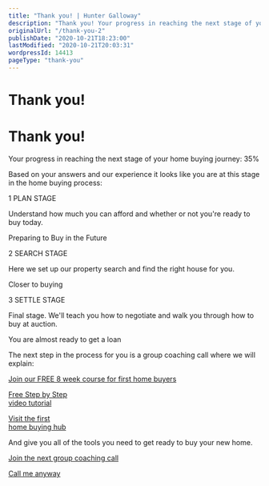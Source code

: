 ```yaml
---
title: "Thank you! | Hunter Galloway"
description: "Thank you! Your progress in reaching the next stage of your home buying journey: 35% Based on your answers and our experience it looks like you are at"
originalUrl: "/thank-you-2"
publishDate: "2020-10-21T18:23:00"
lastModified: "2020-10-21T20:03:31"
wordpressId: 14413
pageType: "thank-you"
---
```


<h1>Thank you!</h1>

<p></p> <div class="thankyou_wrapper"> </p> <h1 class="thankyou_h text_center">Thank you!</h1> <p> </p> <div class="thankyou_wrapper_subtitle text_center">Your progress in reaching the next stage of your home buying journey: <span>35%</span></div> <p> </p> <div class="thankyou_wrapper_line"> <span class="gray"></span> <span class="yellow"></span> </div> <p> </p> <p class="thankyou_wrapper_underline text_center">Based on your answers and our experience it looks like you are at this stage in the home buying process:</p> <p> </p> <div class="thankyou_wrapper_number flex"> </p> <div class="tyw_number tyw_number_one"> </p> <div class="tyw_number_title"> <span class="number">1</span> <span class="strocke">PLAN STAGE</span> <span class="chekbut"> <img decoding="async" src="/wp-content/themes/hunter-galloway/assets/img/chekbut.svg" alt=""> </span> </div> <p> </p> <div class="tyw_number_text"> Understand how much you can afford and whether or not you're ready to buy today. </div> <p> </p> <div class="tyw_number_bottom"> Preparing to Buy in the Future </div> <p> </p> <div class="tyw_number_arrow"></div> <p> </div> <p> </p> <div class="tyw_number tyw_number_two"> </p> <div class="tyw_number_title"> <span class="number">2</span> <span class="strocke">SEARCH STAGE</span> </div> <p> </p> <div class="tyw_number_text"> Here we set up our property search and find the right house for you. </div> <p> </p> <div class="tyw_number_bottom"> Closer to buying </div> <p> </div> <p> </p> <div class="tyw_number tyw_number_three"> </p> <div class="tyw_number_title"> <span class="number">3</span> <span class="strocke">SETTLE STAGE</span> </div> <p> </p> <div class="tyw_number_text"> Final stage. We'll teach you how to negotiate and walk you through how to buy at auction. </div> <p> </p> <div class="tyw_number_bottom"> You are almost ready to get a loan </div> <p> </div> <p> </div> <p> </p> <div class="thankyou_nextstep text_center"> The next step in the process for you is a group coaching call where we will explain: </div> <p> </p> <div class="thankyou_nextstep_blocks flex"> </p> <div class="thankyou_nextstep_item"> <a href="https://huntergalloway.thinkific.com/courses/home-hosed-7-steps-to-owning-your-first-home" title="" target="_blank" rel="noopener noreferrer">Join our FREE 8 week course for first home buyers</a> </div> <p> </p> <div class="thankyou_nextstep_item"> <a href="https://www.youtube.com/channel/UCKw1JlNlcWR62EpSrXpfUWA" title="" target="_blank" rel="noopener noreferrer">Free Step by Step<br />video tutorial</a> </div> <p> </p> <div class="thankyou_nextstep_item"> <a href="https://www.huntergalloway.com.au/hub/" title="" target="_blank" rel="noopener noreferrer">Visit the first<br />home buying hub</a> </div> <p> </div> <p> </p> <div class="thankyou_nextstep text_center"> And give you all of the tools you need to get ready to buy your new home. </div> <p> </p> <div class="thankyou_button thankyou_button_big text_center"> <a href="https://huntergalloway.thinkific.com/courses/home-hosed-7-steps-to-owning-your-first-home" title="" target="_blank" class="btn_yellow" rel="noopener noreferrer">Join the next group coaching call</a> </div> <p> </p> <div class="text_center"> <a href="#" title="" class="callmyanyway_thankyoupage">Call me anyway</a> </div> <p> </div> <p></p>
